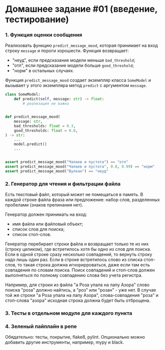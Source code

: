 # Домашнее задание #01 (введение, тестирование)

### 1. Функция оценки сообщения
Реализовать функцию `predict_message_mood`, которая принимает на вход строку `message` и пороги хорошести.
Функция возвращает:
- "неуд", если предсказание модели меньше `bad_threshold`;
- "отл", если предсказание модели больше `good_threshold`;
- "норм" в остальных случаях.

Функция `predict_message_mood` создает экземпляр класса `SomeModel` и вызывает у этого экземпляра метод `predict` с аргументом `message`.

```py
class SomeModel:
    def predict(self, message: str) -> float:
        # реализация не важна


def predict_message_mood(
    message: str,
    bad_thresholds: float = 0.3,
    good_thresholds: float = 0.8,
) -> str:
    ...
    model.predict()
    ...


assert predict_message_mood("Чапаев и пустота") == "отл"
assert predict_message_mood("Чапаев и пустота", 0.8, 0.99) == "норм"
assert predict_message_mood("Вулкан") == "неуд"
```

### 2. Генератор для чтения и фильтрации файла
Есть текстовый файл, который может не помещаться в память.
В каждой строке файла фраза или предложение: набор слов, разделенных пробелами (знаков препинания нет).

Генератор должен принимать на вход:
- имя файла или файловый объект;
- список слов для поиска;
- список стоп-слов.

Генератор перебирает строки файла и возвращает только те из них (строку целиком), где встретилось хотя бы одно из слов для поиска.
Если в одной строке сразу несколько совпадений, то вернуть строку надо лишь один раз.
Если в строке встретилось слово из списка стоп-слов, то такая строка должна игнорирроваться, даже если там есть совпадения по словам поиска.
Поиск совпадений и стоп-слов должен выполняться по полному совпадению слова без учета регистра.

Например, для строки из файла "а Роза упала на лапу Азора" слово поиска "роза" должно найтись, а "роз" или "розан" - уже нет.
В случае той же строки "а Роза упала на лапу Азора", слова-совпадения "роза" и стоп-слова "азора" исходная строка должна будет быть отброщена.

### 3. Тесты в отдельном модуле для каждого пункта

### 4. Зеленый пайплайн в репе
Обядательно: тесты, покрытие, flake8, pylint.
Опционально можно добавить другие инструменты, например, mypy и black.